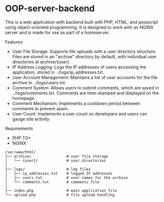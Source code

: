 # OOP-server-backend
This is a web application with backend built with PHP, HTML, and javascript using object-oriented programming. It is designed to work with an NGINX server and is made for use as part of a homeserver.


Features

- User File Storage: Supports file uploads with a user directory structure. Files are stored in an "archive" directory by default, with individual user directories at archive/{user}.
- IP Address Logging: Logs the IP addresses of users accessing the application, stored in ../logs/ip_addresses.txt.
- User Account Management: Maintains a list of user accounts for the file archive in ../logs/users.txt.
- Comment System: Allows users to submit comments, which are saved in ../logs/comments.txt. Comments are time-stamped and displayed on the homepage.
- Comment Mechanism: Implements a cooldown period between comments to prevent spam.
- User Count: Implements a user count so developers and users can gauge site activity


Requirements
- PHP 7.0+
- NGINX
  
```
/var/www/html/
├── archive/                # user file storage
│   └── {user}/             # user directories
│
├── logs/                   # log files
│   ├── ip_addresses.txt    # logged IP addresses 
│   ├── users.txt           # user names for the archive
│   └── comments.txt        # comments file
│
├── index.php               # main application file
└── upload.php              # file upload handling
```
